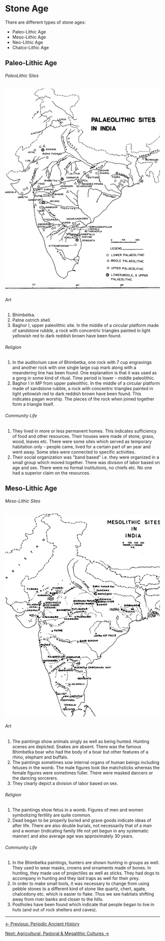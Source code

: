 # Stone Age

There are different types of stone ages:

- Paleo-Lithic Age
- Meso-Lithic Age
- Neo-Lithic Age
- Chalco-Lithic Age

## Paleo-Lithic Age

###### PaleoLithic Sites

![](assets/paleo_sites.png)

###### Art

1. Bhimbetka.
2. Patne ostrich shell. 
3. Baghor I, upper paleolithic site. In the middle of a circular platform made of sandstone rubble, a rock with concentric triangles painted in light yellowish red to dark reddish brown have been found.

###### Religion

1. In the auditorium cave of Bhimbetka, one rock with 7 cup engravings and another rock with one single large cup mark along with a meandering line has been found. One explanation is that it was used as a gong in some kind of ritual. Time period is lower - middle paleolithic.
2. Baghor I in MP from upper paleolithic. In the middle of a circular platform made of sandstone rubble, a rock with concentric triangles painted in light yellowish red to dark reddish brown have been found. This indicates pagan worship. The pieces of the rock when joined together form a triangle itself.  

###### Community Life

1. They lived in more or less permanent homes. This indicates sufficiency of food and other resources. Their houses were made of stone, grass, wood, leaves etc. There were some sites which served as temporary habitation only - people came, lived for a certain part of an year and went away. Some sites were connected to specific activities.
2. Their social organization was "band based" i.e. they were organized in a small group which moved together. There was division of labor based on age and sex. There were no formal institutions, no chiefs etc. No one had a superior claim on the resources. 



## Meso-Lithic Age

###### Meso-Lithic Sites

![](assets/meso_sites.png)

###### Art 

1. The paintings show animals singly as well as being hunted. Hunting scenes are depicted.  Snakes are absent. There was the famous Bhimbetka boar who had the body of a boar but other features of a rhino, elephant and buffalo.
2. The paintings sometimes sow internal organs of human beings including fetuses in the womb. The male figures look like matchsticks whereas the female figures were sometimes fuller. There were masked dancers or the dancing sorcerers.
3. They clearly depict a division of labor based on sex.

###### Religion

1. The paintings show fetus in a womb. Figures of men and women symbolizing fertility are quite common.
2. Dead began to be properly buried and grave goods indicate ideas of after life. There are also double burials, not necessarily that of a man and a woman (indicating family life not yet begun in any systematic manner) and also average age was approximately 30 years.

###### Community Life

1. In the Bhimbetka paintings, hunters are shown hunting in groups as well. They used to wear masks, crowns and ornaments made of bones. In hunting, they made use of projectiles as well as sticks. They had dogs to accompany in hunting and they laid traps as well for their prey.
2. In order to make small tools, it was necessary to change from using pebble stones to a different kind of stone like quartz, chert, agate, chalcedony etc. which is easier to flake. Thus we see habitats shifting away from river banks and closer to the hills.
3. Postholes have been found which indicate that people began to live in huts (and out of rock shelters and caves).





---

<a href="0_periodic_ancient_history" class="prev-button">← Previous: Periodic Ancient History</a>          

<a href="2_agricultural_pastoral_megalithic" class="next-button">Next: Agricultural, Pastoral & Megalithic Cultures →</a>